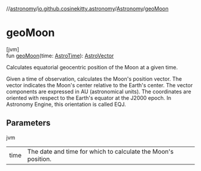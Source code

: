 //[astronomy](../../../index.md)/[io.github.cosinekitty.astronomy](../index.md)/[Astronomy](index.md)/[geoMoon](geo-moon.md)

# geoMoon

[jvm]\
fun [geoMoon](geo-moon.md)(time: [AstroTime](../-astro-time/index.md)): [AstroVector](../-astro-vector/index.md)

Calculates equatorial geocentric position of the Moon at a given time.

Given a time of observation, calculates the Moon's position vector. The vector indicates the Moon's center relative to the Earth's center. The vector components are expressed in AU (astronomical units). The coordinates are oriented with respect to the Earth's equator at the J2000 epoch. In Astronomy Engine, this orientation is called EQJ.

## Parameters

jvm

| | |
|---|---|
| time | The date and time for which to calculate the Moon's position. |
